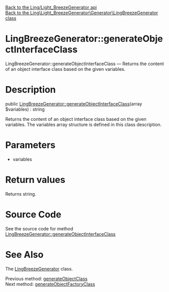 [Back to the Ling/Light_BreezeGenerator api](https://github.com/lingtalfi/Light_BreezeGenerator/blob/master/doc/api/Ling/Light_BreezeGenerator.md)<br>
[Back to the Ling\Light_BreezeGenerator\Generator\LingBreezeGenerator class](https://github.com/lingtalfi/Light_BreezeGenerator/blob/master/doc/api/Ling/Light_BreezeGenerator/Generator/LingBreezeGenerator.md)


LingBreezeGenerator::generateObjectInterfaceClass
================



LingBreezeGenerator::generateObjectInterfaceClass — Returns the content of an object interface class based on the given variables.




Description
================


public [LingBreezeGenerator::generateObjectInterfaceClass](https://github.com/lingtalfi/Light_BreezeGenerator/blob/master/doc/api/Ling/Light_BreezeGenerator/Generator/LingBreezeGenerator/generateObjectInterfaceClass.md)(array $variables) : string




Returns the content of an object interface class based on the given variables.
The variables array structure is defined in this class description.




Parameters
================


- variables

    


Return values
================

Returns string.








Source Code
===========
See the source code for method [LingBreezeGenerator::generateObjectInterfaceClass](https://github.com/lingtalfi/Light_BreezeGenerator/blob/master/Generator/LingBreezeGenerator.php#L337-L382)


See Also
================

The [LingBreezeGenerator](https://github.com/lingtalfi/Light_BreezeGenerator/blob/master/doc/api/Ling/Light_BreezeGenerator/Generator/LingBreezeGenerator.md) class.

Previous method: [generateObjectClass](https://github.com/lingtalfi/Light_BreezeGenerator/blob/master/doc/api/Ling/Light_BreezeGenerator/Generator/LingBreezeGenerator/generateObjectClass.md)<br>Next method: [generateObjectFactoryClass](https://github.com/lingtalfi/Light_BreezeGenerator/blob/master/doc/api/Ling/Light_BreezeGenerator/Generator/LingBreezeGenerator/generateObjectFactoryClass.md)<br>

